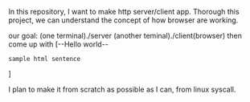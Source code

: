 In this repository, I want to make http server/client app. Thorough this project, we can understand the concept of how browser are working.

our goal:
(one terminal)./server
(another teminal)./client(browser)
then come up with
[--Hello world--

	sample html sentence

]

I plan to make it from scratch as possible as I can, from linux syscall.
